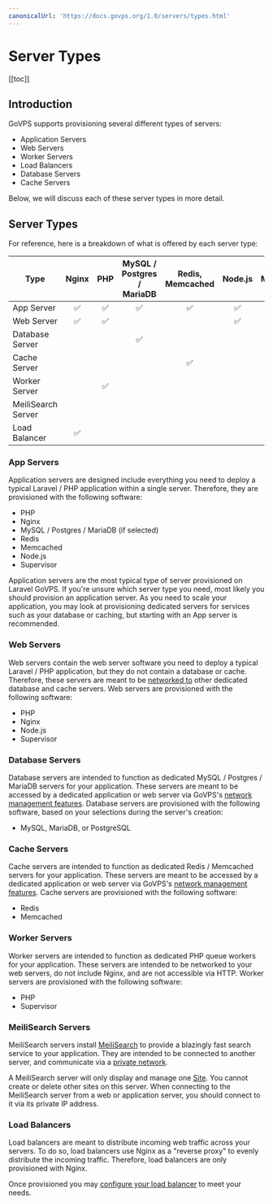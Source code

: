```yaml
---
canonicalUrl: 'https://docs.govps.org/1.0/servers/types.html'
---
```

# Server Types

[[toc]]

## Introduction

GoVPS supports provisioning several different types of servers:

- Application Servers
- Web Servers
- Worker Servers
- Load Balancers
- Database Servers
- Cache Servers

Below, we will discuss each of these server types in more detail.

## Server Types

For reference, here is a breakdown of what is offered by each server type:

<table>
    <thead>
        <tr>
            <th>Type</th>
            <th>Nginx</th>
            <th>PHP</th>
            <th>MySQL / Postgres / MariaDB</th>
            <th>Redis, Memcached</th>
            <th>Node.js</th>
            <th>MeiliSearch</th>
        </tr>
    </thead>
    <tbody>
        <tr>
            <td scope="col">App Server</td>
            <td align="middle">✅</td>
            <td align="middle">✅</td>
            <td align="middle">✅</td>
            <td align="middle">✅</td>
            <td align="middle">✅</td>
            <td align="middle"></td>
        </tr>
        <tr>
            <td scope="col">Web Server</td>
            <td align="middle">✅</td>
            <td align="middle">✅</td>
            <td align="middle"></td>
            <td align="middle"></td>
            <td align="middle">✅</td>
            <td align="middle"></td>
        </tr>
        <tr>
            <td scope="col">Database Server</td>
            <td align="middle"></td>
            <td align="middle"></td>
            <td align="middle">✅</td>
            <td align="middle"></td>
            <td align="middle"></td>
            <td align="middle"></td>
        </tr>
        <tr>
            <td scope="col">Cache Server</td>
            <td align="middle"></td>
            <td align="middle"></td>
            <td align="middle"></td>
            <td align="middle">✅</td>
            <td align="middle"></td>
            <td align="middle"></td>
        </tr>
        <tr>
            <td scope="col">Worker Server</td>
            <td align="middle"></td>
            <td align="middle">✅</td>
            <td align="middle"></td>
            <td align="middle"></td>
            <td align="middle"></td>
            <td align="middle"></td>
        </tr>
        <tr>
            <td scope="col">MeiliSearch Server</td>
            <td align="middle"></td>
            <td align="middle"></td>
            <td align="middle"></td>
            <td align="middle"></td>
            <td align="middle"></td>
            <td align="middle">✅</td>
        </tr>
        <tr>
            <td scope="col">Load Balancer</td>
            <td align="middle">✅</td>
            <td align="middle"></td>
            <td align="middle"></td>
            <td align="middle"></td>
            <td align="middle"></td>
            <td align="middle"></td>
        </tr>
    </tbody>
</table>


### App Servers

Application servers are designed include everything you need to deploy a typical Laravel / PHP application within a single server. Therefore, they are provisioned with the following software:

- PHP
- Nginx
- MySQL / Postgres / MariaDB (if selected)
- Redis
- Memcached
- Node.js
- Supervisor

Application servers are the most typical type of server provisioned on Laravel GoVPS. If you're unsure which server type you need, most likely you should provision an application server. As you need to scale your application, you may look at provisioning dedicated servers for services such as your database or caching, but starting with an App server is recommended.

### Web Servers

Web servers contain the web server software you need to deploy a typical Laravel / PHP application, but they do not contain a database or cache. Therefore, these servers are meant to be [networked to](./../resources/network.md) other dedicated database and cache servers. Web servers are provisioned with the following software:

- PHP
- Nginx
- Node.js
- Supervisor

### Database Servers

Database servers are intended to function as dedicated MySQL / Postgres / MariaDB servers for your application. These servers are meant to be accessed by a dedicated application or web server via GoVPS's [network management features](./../resources/network.md). Database servers are provisioned with the following software, based on your selections during the server's creation:

- MySQL, MariaDB, or PostgreSQL

### Cache Servers

Cache servers are intended to function as dedicated Redis / Memcached servers for your application. These servers are meant to be accessed by a dedicated application or web server via GoVPS's [network management features](./../resources/network.md). Cache servers are provisioned with the following software:

- Redis
- Memcached

### Worker Servers

Worker servers are intended to function as dedicated PHP queue workers for your application. These servers are intended to be networked to your web servers, do not include Nginx, and are not accessible via HTTP. Worker servers are provisioned with the following software:

- PHP
- Supervisor

### MeiliSearch Servers

MeiliSearch servers install [MeiliSearch](https://meilisearch.com) to provide a blazingly fast search service to your application. They are intended to be connected to another server, and communicate via a [private network](./../resources/network.md#server-network).

A MeiliSearch server will only display and manage one [Site](/1.0/sites/the-basics.html). You cannot create or delete other sites on this server. When connecting to the MeiliSearch server from a web or application server, you should connect to it via its private IP address.

### Load Balancers

Load balancers are meant to distribute incoming web traffic across your servers. To do so, load balancers use Nginx as a "reverse proxy" to evenly distribute the incoming traffic. Therefore, load balancers are only provisioned with Nginx.

Once provisioned you may [configure your load balancer](/1.0/servers/load-balancing.html) to meet your needs.